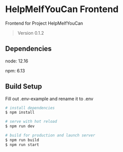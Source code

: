 # HelpMeIfYouCan Frontend

Frontend for Project HelpMeIfYouCan 
> Version 0.1.2

## Dependencies

node: 12.16

npm: 6.13

## Build Setup

Fill out .env-example and rename it to .env

```bash
# install dependencies
$ npm install

# serve with hot reload
$ npm run dev

# build for production and launch server
$ npm run build
$ npm run start
```
